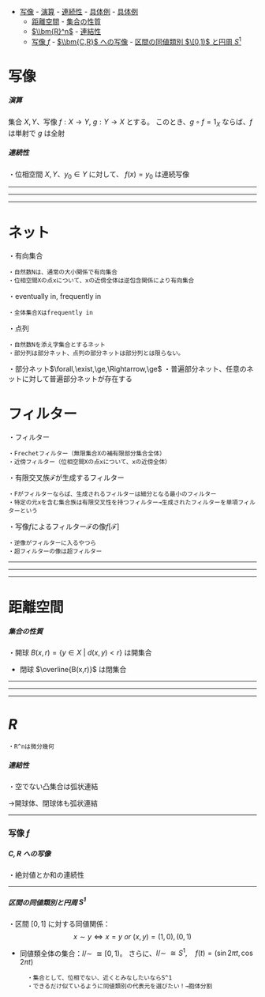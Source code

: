 - [写像](#写像)
        - [演算](#演算)
        - [連続性](#連続性)
      - [具体例](#具体例)
      - [具体例](#具体例-1)
  - [距離空間](#距離空間)
        - [集合の性質](#集合の性質)
  - [$\\bm{R}^n$](#bmrn)
        - [連結性](#連結性)
  - [写像 $f$](#写像-f)
        - [$\\bm{C,R}$ への写像](#bmcr-への写像)
        - [区間の同値類別 $\[0,1)$ と円周 $S^1$](#区間の同値類別-01-と円周-s1)


# 写像

##### 演算

集合 $X,Y$、写像 $f:X\to Y,\ g:Y\to X$ とする。
このとき、$g\circ f=1_X$ ならば、$f$ は単射で $g$ は全射 

##### 連続性

・位相空間 $X,Y$、$y_0\in Y$ に対して、
$f(x)=y_0$ は連続写像

---
---
---

# ネット

・有向集合

    ・自然数Nは、通常の大小関係で有向集合
    ・位相空間Xの点xについて、xの近傍全体は逆包含関係により有向集合

・eventually in, frequently in

    ・全体集合Xはfrequently in

・点列

    ・自然数Nを添え字集合とするネット
    ・部分列は部分ネット、点列の部分ネットは部分列とは限らない。

・部分ネット$\forall,\exist,\ge,\Rightarrow,\ge$
    ・普遍部分ネット、任意のネットに対して普遍部分ネットが存在する

# フィルター

・フィルター

    ・Frechetフィルター（無限集合Xの補有限部分集合全体）
    ・近傍フィルター（位相空間Xの点xについて、xの近傍全体）

・有限交叉族$\mathcal{F}$が生成するフィルター

    ・Fがフィルターならば、生成されるフィルターは細分となる最小のフィルター
    ・特定の元xを含む集合族は有限交叉性を持つフィルター→生成されたフィルターを単項フィルターという

・写像$f$によるフィルター$\mathcal{F}$の像$f[\mathcal{F}]$

    ・逆像がフィルターに入るやつら
    ・超フィルターの像は超フィルター

---
---
---

# 距離空間

##### 集合の性質

・開球 $B(x,r)=\{y\in X\ |\ d(x,y)<r\}$ は開集合

- 閉球 $\overline{B(x,r)}$ は閉集合

---
---
---
# $R$

    ・R^nは微分幾何

##### 連結性

・空でない凸集合は弧状連結

→開球体、閉球体も弧状連結



---

### 写像 $f$

##### $C,R$ への写像

・絶対値とか和の連続性

---

##### 区間の同値類別と円周 $S^1$

・区間 $[0,1]$ に対する同値関係：
$$x\sim y\iff x=y\ or\ (x,y)=(1,0),(0,1)$$

- 同値類全体の集合：$I/\sim\ \cong[0,1)$。
さらに、$I/\sim\ \cong S^1,\quad f(t)=(\sin2\pi t,\cos2\pi t)$

        ・集合として、位相でない、近くとみなしたいならS^1
        ・できるだけ似ているように同値類別の代表元を選びたい！→胞体分割


